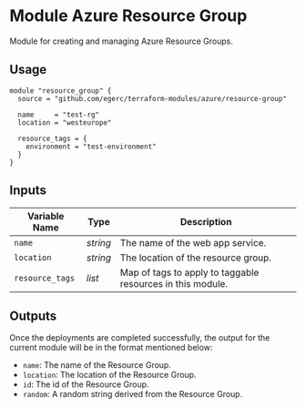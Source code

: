 # Module Azure Resource Group

Module for creating and managing Azure Resource Groups.

## Usage

```
module "resource_group" {
  source = "github.com/egerc/terraform-modules/azure/resource-group"

  name     = "test-rg"
  location = "westeurope"

  resource_tags = {
    environment = "test-environment"
  } 
}
```

## Inputs

| Variable Name                     | Type       | Description                          | 
| --------------------------------- | ---------- | ------------------------------------ |
| `name`                            | _string_   | The name of the web app service.     |
| `location`                        | _string_   | The location of the resource group.  |
| `resource_tags`                   | _list_     | Map of tags to apply to taggable resources in this module. |


## Outputs

Once the deployments are completed successfully, the output for the current module will be in the format mentioned below:

- `name`: The name of the Resource Group.
- `location`: The location of the Resource Group.
- `id`: The id of the Resource Group.
- `random`: A random string derived from the Resource Group.
